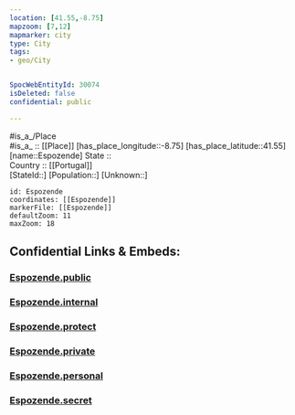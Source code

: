```yaml
---
location: [41.55,-8.75] 
mapzoom: [7,12] 
mapmarker: city 
type: City
tags:
- geo/City


SpocWebEntityId: 30074
isDeleted: false
confidential: public

---
```

#is_a_/Place  
#is_a_ :: [[Place]] 
[has_place_longitude::-8.75] 
[has_place_latitude::41.55] 
[name::Espozende] 
State ::  
Country :: [[Portugal]]  
[StateId::] 
[Population::] 
[Unknown::] 


```leaflet
id: Espozende
coordinates: [[Espozende]] 
markerFile: [[Espozende]] 
defaultZoom: 11 
maxZoom: 18
```


## Confidential Links & Embeds: 

### [Espozende.public](/_public/\Earth\Continent\Europe\Europe~South\Portugal\Districts~Portugal\Braga\CityEspozende.public.md) 

### [Espozende.internal](/_internal/\Earth\Continent\Europe\Europe~South\Portugal\Districts~Portugal\Braga\CityEspozende.internal.md) 

### [Espozende.protect](/_protect/\Earth\Continent\Europe\Europe~South\Portugal\Districts~Portugal\Braga\CityEspozende.protect.md) 

### [Espozende.private](/_private/\Earth\Continent\Europe\Europe~South\Portugal\Districts~Portugal\Braga\CityEspozende.private.md) 

### [Espozende.personal](/_personal/\Earth\Continent\Europe\Europe~South\Portugal\Districts~Portugal\Braga\CityEspozende.personal.md) 

### [Espozende.secret](/_secret/\Earth\Continent\Europe\Europe~South\Portugal\Districts~Portugal\Braga\CityEspozende.secret.md)

